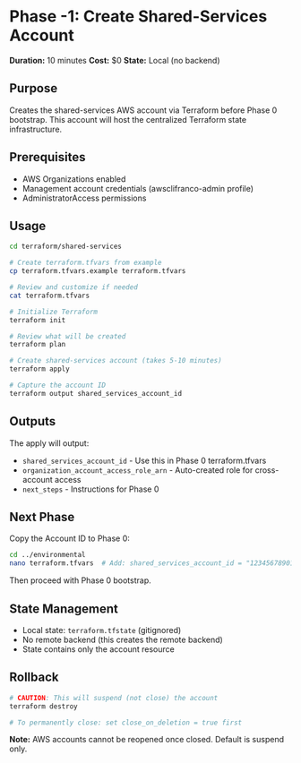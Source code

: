 # Phase -1: Create Shared-Services Account

**Duration:** 10 minutes
**Cost:** $0
**State:** Local (no backend)

## Purpose

Creates the shared-services AWS account via Terraform before Phase 0 bootstrap.
This account will host the centralized Terraform state infrastructure.

## Prerequisites

- AWS Organizations enabled
- Management account credentials (awsclifranco-admin profile)
- AdministratorAccess permissions

## Usage

```bash
cd terraform/shared-services

# Create terraform.tfvars from example
cp terraform.tfvars.example terraform.tfvars

# Review and customize if needed
cat terraform.tfvars

# Initialize Terraform
terraform init

# Review what will be created
terraform plan

# Create shared-services account (takes 5-10 minutes)
terraform apply

# Capture the account ID
terraform output shared_services_account_id
```

## Outputs

The apply will output:
- `shared_services_account_id` - Use this in Phase 0 terraform.tfvars
- `organization_account_access_role_arn` - Auto-created role for cross-account access
- `next_steps` - Instructions for Phase 0

## Next Phase

Copy the Account ID to Phase 0:

```bash
cd ../environmental
nano terraform.tfvars  # Add: shared_services_account_id = "123456789012"
```

Then proceed with Phase 0 bootstrap.

## State Management

- Local state: `terraform.tfstate` (gitignored)
- No remote backend (this creates the remote backend)
- State contains only the account resource

## Rollback

```bash
# CAUTION: This will suspend (not close) the account
terraform destroy

# To permanently close: set close_on_deletion = true first
```

**Note:** AWS accounts cannot be reopened once closed. Default is suspend only.
